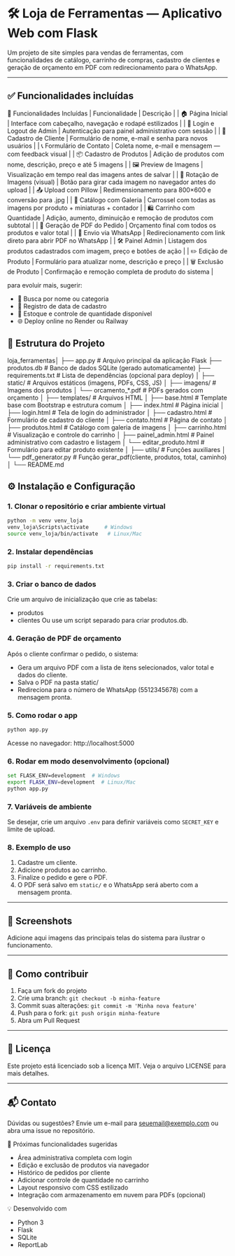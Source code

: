 # 🛠️ Loja de Ferramentas — Aplicativo Web com Flask

Um projeto de site simples para vendas de ferramentas, com funcionalidades de catálogo, carrinho de compras, cadastro de clientes e geração de orçamento em PDF com redirecionamento para o WhatsApp.

---

## ✅ Funcionalidades incluídas
🧰 Funcionalidades Incluídas
| Funcionalidade | Descrição | 
| 🏠 Página Inicial | Interface com cabeçalho, navegação e rodapé estilizados | 
| 🔐 Login e Logout de Admin | Autenticação para painel administrativo com sessão | 
| 🧍 Cadastro de Cliente | Formulário de nome, e-mail e senha para novos usuários | 
| 📞 Formulário de Contato | Coleta nome, e-mail e mensagem — com feedback visual | 
| 📦 Cadastro de Produtos | Adição de produtos com nome, descrição, preço e até 5 imagens | 
| 🖼️ Preview de Imagens | Visualização em tempo real das imagens antes de salvar | 
| 🔁 Rotação de Imagens (visual) | Botão para girar cada imagem no navegador antes do upload | 
| 📤 Upload com Pillow | Redimensionamento para 800×600 e conversão para .jpg | 
| 🛒 Catálogo com Galeria | Carrossel com todas as imagens por produto + miniaturas + contador | 
| 🛍️ Carrinho com Quantidade | Adição, aumento, diminuição e remoção de produtos com subtotal | 
| 📄 Geração de PDF do Pedido | Orçamento final com todos os produtos e valor total | 
| 📱 Envio via WhatsApp | Redirecionamento com link direto para abrir PDF no WhatsApp | 
| 🛠️ Painel Admin | Listagem dos produtos cadastrados com imagem, preço e botões de ação | 
| ✏️ Edição de Produto | Formulário para atualizar nome, descrição e preço | 
| 🗑️ Exclusão de Produto | Confirmação e remoção completa de produto do sistema | 

para evoluir mais, sugerir:
- 🔎 Busca por nome ou categoria
- 📆 Registro de data de cadastro
- 🧮 Estoque e controle de quantidade disponível
- 🌐 Deploy online no Render ou Railway


## 📁 Estrutura do Projeto

loja_ferramentas│
├── app.py                            # Arquivo principal da aplicação Flask
├── produtos.db                       # Banco de dados SQLite (gerado automaticamente)
├── requirements.txt                  # Lista de dependências (opcional para deploy)
│
├── static/                           # Arquivos estáticos (imagens, PDFs, CSS, JS)
│   ├── imagens/                      # Imagens dos produtos
│   └── orcamento_*.pdf               # PDFs gerados com orçamento
│
├── templates/                        # Arquivos HTML
│   ├── base.html                     # Template base com Bootstrap e estrutura comum
│   ├── index.html                    # Página inicial
│   ├── login.html                    # Tela de login do administrador
│   ├── cadastro.html                 # Formulário de cadastro do cliente
│   ├── contato.html                  # Página de contato
│   ├── produtos.html                 # Catálogo com galeria de imagens
│   ├── carrinho.html                 # Visualização e controle do carrinho
│   ├── painel_admin.html             # Painel administrativo com cadastro e listagem
│   └── editar_produto.html          # Formulário para editar produto existente
│
├── utils/                            # Funções auxiliares
│   └── pdf_generator.py              # Função gerar_pdf(cliente, produtos, total, caminho)
│
└── README.md  

## ⚙️ Instalação e Configuração

### 1. Clonar o repositório e criar ambiente virtual

```bash
python -m venv venv_loja
venv_loja\Scripts\activate     # Windows
source venv_loja/bin/activate   # Linux/Mac
```

### 2. Instalar dependências
```bash
pip install -r requirements.txt
```

### 3. Criar o banco de dados
Crie um arquivo de inicialização que crie as tabelas:
- produtos
- clientes
Ou use um script separado para criar produtos.db.

### 4. Geração de PDF de orçamento
Após o cliente confirmar o pedido, o sistema:
- Gera um arquivo PDF com a lista de itens selecionados, valor total e dados do cliente.
- Salva o PDF na pasta static/
- Redireciona para o número de WhatsApp (5512345678) com a mensagem pronta.

### 5. Como rodar o app
```bash
python app.py
```
Acesse no navegador: http://localhost:5000

### 6. Rodar em modo desenvolvimento (opcional)
```bash
set FLASK_ENV=development  # Windows
export FLASK_ENV=development  # Linux/Mac
python app.py
```

### 7. Variáveis de ambiente
Se desejar, crie um arquivo `.env` para definir variáveis como `SECRET_KEY` e limite de upload.

### 8. Exemplo de uso
1. Cadastre um cliente.
2. Adicione produtos ao carrinho.
3. Finalize o pedido e gere o PDF.
4. O PDF será salvo em `static/` e o WhatsApp será aberto com a mensagem pronta.

---

## 📸 Screenshots
Adicione aqui imagens das principais telas do sistema para ilustrar o funcionamento.

---

## 🤝 Como contribuir
1. Faça um fork do projeto
2. Crie uma branch: `git checkout -b minha-feature`
3. Commit suas alterações: `git commit -m 'Minha nova feature'`
4. Push para o fork: `git push origin minha-feature`
5. Abra um Pull Request

---

## 📄 Licença
Este projeto está licenciado sob a licença MIT. Veja o arquivo LICENSE para mais detalhes.

---

## 📬 Contato
Dúvidas ou sugestões? Envie um e-mail para seuemail@exemplo.com ou abra uma issue no repositório.

📌 Próximas funcionalidades sugeridas
- Área administrativa completa com login
- Edição e exclusão de produtos via navegador
- Histórico de pedidos por cliente
- Adicionar controle de quantidade no carrinho
- Layout responsivo com CSS estilizado
- Integração com armazenamento em nuvem para PDFs (opcional)

💡 Desenvolvido com
- Python 3
- Flask
- SQLite
- ReportLab